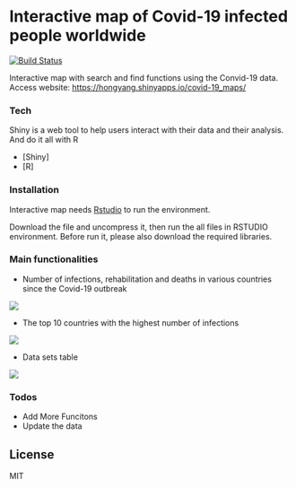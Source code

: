 # Interactive map of Covid-19 infected people worldwide

[![Build Status](https://travis-ci.org/joemccann/dillinger.svg?branch=master)](https://travis-ci.com/github/LIU-HONGYANG/Covid-19)


Interactive map with search and find functions using the Convid-19 data. Access website: https://hongyang.shinyapps.io/covid-19_maps/


### Tech

Shiny is a web tool to help users interact with their data and their analysis. And do it all with R

* [Shiny] 
* [R] 

### Installation

Interactive map needs [Rstudio](https://rstudio.com/?_ga=2.94135069.1020029320.1610934712-1661904842.1608632878) to run the environment.

Download the file and uncompress it, then run the all files in RSTUDIO environment. Before run it, please also download the required libraries.

### Main functionalities

- Number of infections, rehabilitation and deaths in various countries since the Covid-19 outbreak

![](https://tva1.sinaimg.cn/large/00831rSTgy1gd9vtppdd0j31ko0u01kx.jpg)


- The top 10 countries with the highest number of infections

![](https://tva1.sinaimg.cn/large/00831rSTgy1gd9vvg07j4j30iq0v60xi.jpg)

- Data sets table

![](https://tva1.sinaimg.cn/large/00831rSTgy1gd9wahmqkij31we0u078t.jpg)


### Todos

 - Add More Funcitons
 - Update the data

License
----

MIT
